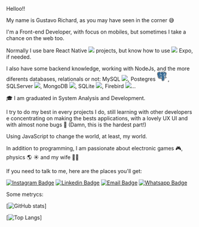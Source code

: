 Helloo!!


My name is Gustavo Richard, as you may have seen in the corner :sweat_smile:

I'm a Front-end Developer, with focus on mobiles, but sometimes I take a chance on the web too.

Normally I use bare React Native <img src="https://appmasters.io/static/react-47ce6e77f039020ee2e76a10c1e988e9.png" height="25px"/>  projects, but know how to use <img src="https://static-00.iconduck.com/assets.00/expo-icon-512x462-3a87htea.png" height="20px"/> Expo, if needed.

I also have some backend knowledge, working with NodeJs, and the more diferents databases, relationals or not: MySQL <img src="https://www.mysql.com/common/logos/logo-mysql-170x115.png" height="25px"/>, Postegres <img src="https://raw.githubusercontent.com/github/explore/80688e429a7d4ef2fca1e82350fe8e3517d3494d/topics/postgresql/postgresql.png" height="25px"/> , SQLServer <img src="https://altyra.com/wp-content/uploads/2018/11/microsoft-sql-server-logo-png.png" height="25px"/>, MongoDB <img src="https://img.icons8.com/color/452/mongodb.png" height="25px"/>, SQLite <img src="https://upload.wikimedia.org/wikipedia/commons/thumb/3/38/SQLite370.svg/1280px-SQLite370.svg.png" height="25px"/>, Firebird <img src="https://firebirdsql.org/file/about/ds-firebird-logo-1000.png" height="25px"/>...

:mortar_board: I am graduated in System Analysis and Development.

I try to do my best in every projects I do, still learning with other developers e concentrating on making the bests applications, with a lovely UX UI and with almost none bugs :bug: (Damn, this is the hardest part!)

Using JavaScript to change the world, at least, my world.

In addition to programming, I am passionate about electronic games :video_game:, physics :earth_americas: :sunny: and my wife :bride_with_veil:

If you need to talk to me, here are the places you'll get:

[![Instagram Badge](https://img.shields.io/badge/-Instagram-1B570F?style=flat-square&labelColor=1B570F&logo=instagram&logoColor=white&link=https://www.instagram.com/gustavorichardd/)](https://www.instagram.com/gustavorichardd/)
[![Linkedin Badge](https://img.shields.io/badge/-Linkedin-1B570F?style=flat-square&logo=Linkedin&logoColor=white&link=https://www.linkedin.com/in/gustavorichardd/)](https://www.linkedin.com/in/gustavorichardd/) 
[![Email Badge](https://img.shields.io/badge/-Whatsapp-1B570F?style=flat-square&labelColor=1B570F&logo=whatsapp&logoColor=white&link=https://www.instagram.com/gustavorichardd/)](https://wa.me/55048996081114)
[![Whatsapp Badge](https://img.shields.io/badge/-Email-1B570F?style=flat-square&logo=microsoft-outlook&logoColor=white&link=mailto:gustavo.richard@outlook.com.br)](mailto:gustavo.richard@outlook.com.br)

Some metrycs:

[![GitHub stats](https://github-readme-stats.vercel.app/api?username=gustavorichardd&count_private=true&show_icons=true&theme=vue-dark)]

[![Top Langs](https://github-readme-stats.vercel.app/api/top-langs/?username=gustavorichardd&layout=compact&theme=vue-dark)]
